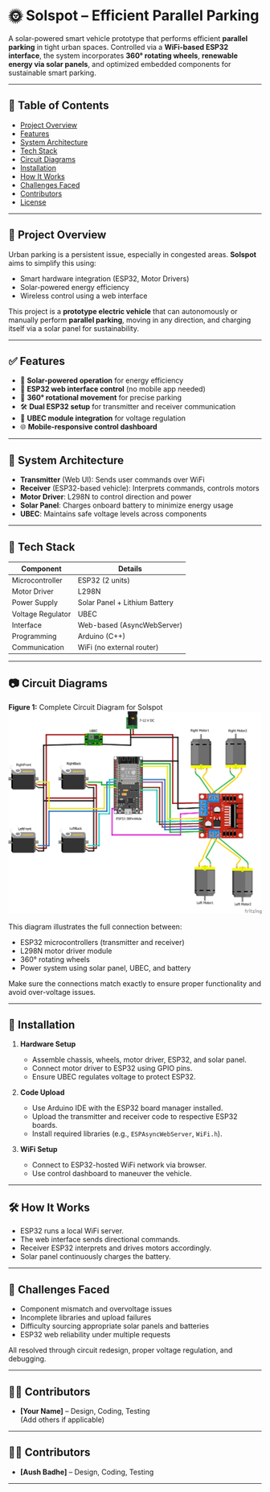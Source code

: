 # 🌞 Solspot – Efficient Parallel Parking

A solar-powered smart vehicle prototype that performs efficient **parallel parking** in tight urban spaces. Controlled via a **WiFi-based ESP32 interface**, the system incorporates **360° rotating wheels**, **renewable energy via solar panels**, and optimized embedded components for sustainable smart parking.

---

## 📌 Table of Contents
- [Project Overview](#project-overview)
- [Features](#features)
- [System Architecture](#system-architecture)
- [Tech Stack](#tech-stack)
- [Circuit Diagrams](#circuit-diagrams)
- [Installation](#installation)
- [How It Works](#how-it-works)
- [Challenges Faced](#challenges-faced)
- [Contributors](#contributors)
- [License](#license)

---

## 🚗 Project Overview

Urban parking is a persistent issue, especially in congested areas. **Solspot** aims to simplify this using:
- Smart hardware integration (ESP32, Motor Drivers)
- Solar-powered energy efficiency
- Wireless control using a web interface

This project is a **prototype electric vehicle** that can autonomously or manually perform **parallel parking**, moving in any direction, and charging itself via a solar panel for sustainability.

---

## ✅ Features

- 🔋 **Solar-powered operation** for energy efficiency  
- 📶 **ESP32 web interface control** (no mobile app needed)  
- 🔄 **360° rotational movement** for precise parking  
- 🛠️ **Dual ESP32 setup** for transmitter and receiver communication  
- 🔌 **UBEC module integration** for voltage regulation  
- 🌐 **Mobile-responsive control dashboard**  

---

## 🧠 System Architecture

- **Transmitter** (Web UI): Sends user commands over WiFi  
- **Receiver** (ESP32-based vehicle): Interprets commands, controls motors  
- **Motor Driver**: L298N to control direction and power  
- **Solar Panel**: Charges onboard battery to minimize energy usage  
- **UBEC**: Maintains safe voltage levels across components  

---

## 🧰 Tech Stack

| Component         | Details                        |
|------------------|--------------------------------|
| Microcontroller  | ESP32 (2 units)                |
| Motor Driver     | L298N                          |
| Power Supply     | Solar Panel + Lithium Battery  |
| Voltage Regulator| UBEC                           |
| Interface        | Web-based (AsyncWebServer)     |
| Programming      | Arduino (C++)                  |
| Communication    | WiFi (no external router)      |

---

## 📷 Circuit Diagrams

**Figure 1:** Complete Circuit Diagram for Solspot  
![Circuit Diagram](./Circuitdiag_solspot.jpg)

This diagram illustrates the full connection between:
- ESP32 microcontrollers (transmitter and receiver)
- L298N motor driver module
- 360° rotating wheels
- Power system using solar panel, UBEC, and battery

Make sure the connections match exactly to ensure proper functionality and avoid over-voltage issues.

---

## 🔧 Installation

1. **Hardware Setup**
   - Assemble chassis, wheels, motor driver, ESP32, and solar panel.
   - Connect motor driver to ESP32 using GPIO pins.
   - Ensure UBEC regulates voltage to protect ESP32.

2. **Code Upload**
   - Use Arduino IDE with the ESP32 board manager installed.
   - Upload the transmitter and receiver code to respective ESP32 boards.
   - Install required libraries (e.g., `ESPAsyncWebServer`, `WiFi.h`).

3. **WiFi Setup**
   - Connect to ESP32-hosted WiFi network via browser.
   - Use control dashboard to maneuver the vehicle.

---

## 🛠️ How It Works

- ESP32 runs a local WiFi server.
- The web interface sends directional commands.
- Receiver ESP32 interprets and drives motors accordingly.
- Solar panel continuously charges the battery.

---

## 🚧 Challenges Faced

- Component mismatch and overvoltage issues  
- Incomplete libraries and upload failures  
- Difficulty sourcing appropriate solar panels and batteries  
- ESP32 web reliability under multiple requests  

All resolved through circuit redesign, proper voltage regulation, and debugging.

---

## 👨‍💻 Contributors

- **[Your Name]** – Design, Coding, Testing  
(Add others if applicable)

---

## 👨‍💻 Contributors

* **\[Aush Badhe]** – Design, Coding, Testing

---
